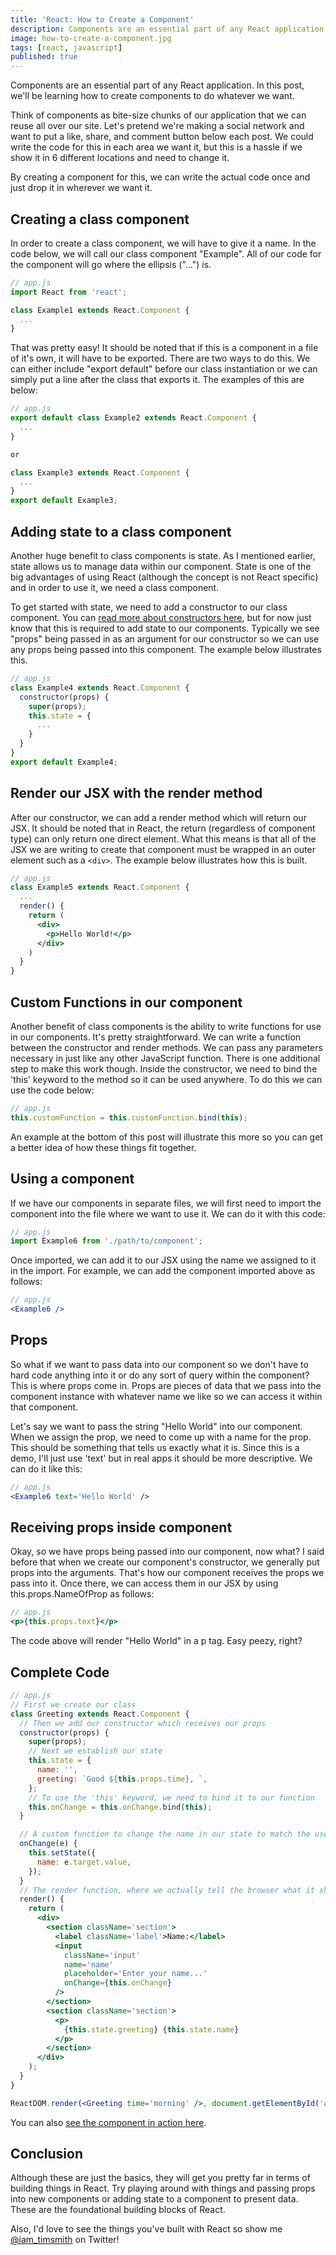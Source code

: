 ```yaml
---
title: 'React: How to Create a Component'
description: Components are an essential part of any React application. In this post, we'll be learning how to create components to do whatever we want.
image: how-to-create-a-component.jpg
tags: [react, javascript]
published: true
---
```


Components are an essential part of any React application. In this post, we'll be learning how to create components to do whatever we want.

Think of components as bite-size chunks of our application that we can reuse all over our site. Let's pretend we're making a social network and want to put a like, share, and comment button below each post. We could write the code for this in each area we want it, but this is a hassle if we show it in 6 different locations and need to change it.

By creating a component for this, we can write the actual code once and just drop it in wherever we want it.

## Creating a class component

In order to create a class component, we will have to give it a name. In the code below, we will call our class component "Example". All of our code for the component will go where the ellipsis ("...") is.

```jsx
// app.js
import React from 'react';

class Example1 extends React.Component {
  ...
}
```

That was pretty easy! It should be noted that if this is a component in a file of it's own, it will have to be exported. There are two ways to do this. We can either include "export default" before our class instantiation or we can simply put a line after the class that exports it. The examples of this are below:

```jsx
// app.js
export default class Example2 extends React.Component {
  ...
}

or

class Example3 extends React.Component {
  ...
}
export default Example3;
```

## Adding state to a class component

Another huge benefit to class components is state. As I mentioned earlier, state allows us to manage data within our component. State is one of the big advantages of using React (although the concept is not React specific) and in order to use it, we need a class component.

To get started with state, we need to add a constructor to our class component. You can [read more about constructors here](https://developer.mozilla.org/en-US/docs/Web/JavaScript/Reference/Classes/constructor), but for now just know that this is required to add state to our components. Typically we see "props" being passed in as an argument for our constructor so we can use any props being passed into this component. The example below illustrates this.

```jsx
// app.js
class Example4 extends React.Component {
  constructor(props) {
    super(props);
    this.state = {
      ...
    }
  }
}
export default Example4;
```

## Render our JSX with the render method

After our constructor, we can add a render method which will return our JSX. It should be noted that in React, the return (regardless of component type) can only return one direct element. What this means is that all of the JSX we are writing to create that component must be wrapped in an outer element such as a `<div>`. The example below illustrates how this is built.

```jsx
// app.js
class Example5 extends React.Component {
  ...
  render() {
    return (
      <div>
        <p>Hello World!</p>
      </div>
    )
  }
}
```

## Custom Functions in our component

Another benefit of class components is the ability to write functions for use in our components. It's pretty straightforward. We can write a function between the constructor and render methods. We can pass any parameters necessary in just like any other JavaScript function. There is one additional step to make this work though. Inside the constructor, we need to bind the 'this' keyword to the method so it can be used anywhere. To do this we can use the code below:

```jsx
// app.js
this.customFunction = this.customFunction.bind(this);
```

An example at the bottom of this post will illustrate this more so you can get a better idea of how these things fit together.

<EmailSignup title='Like this post? Join my mailing list!' />

## Using a component

If we have our components in separate files, we will first need to import the component into the file where we want to use it. We can do it with this code:

```jsx
// app.js
import Example6 from './path/to/component';
```

Once imported, we can add it to our JSX using the name we assigned to it in the import. For example, we can add the component imported above as follows:

```jsx
// app.js
<Example6 />
```

## Props

So what if we want to pass data into our component so we don't have to hard code anything into it or do any sort of query within the component? This is where props come in. Props are pieces of data that we pass into the component instance with whatever name we like so we can access it within that component.

Let's say we want to pass the string "Hello World" into our component. When we assign the prop, we need to come up with a name for the prop. This should be something that tells us exactly what it is. Since this is a demo, I'll just use 'text' but in real apps it should be more descriptive. We can do it like this:

```jsx
// app.js
<Example6 text='Hello World' />
```

## Receiving props inside component

Okay, so we have props being passed into our component, now what? I said before that when we create our component's constructor, we generally put props into the arguments. That's how our component receives the props we pass into it. Once there, we can access them in our JSX by using this.props.NameOfProp as follows:

```jsx
// app.js
<p>{this.props.text}</p>
```

The code above will render "Hello World" in a p tag. Easy peezy, right?

## Complete Code

```jsx
// app.js
// First we create our class
class Greeting extends React.Component {
  // Then we add our constructor which receives our props
  constructor(props) {
    super(props);
    // Next we establish our state
    this.state = {
      name: '',
      greeting: `Good ${this.props.time}, `,
    };
    // To use the 'this' keyword, we need to bind it to our function
    this.onChange = this.onChange.bind(this);
  }

  // A custom function to change the name in our state to match the user input
  onChange(e) {
    this.setState({
      name: e.target.value,
    });
  }
  // The render function, where we actually tell the browser what it should show
  render() {
    return (
      <div>
        <section className='section'>
          <label className='label'>Name:</label>
          <input
            className='input'
            name='name'
            placeholder='Enter your name...'
            onChange={this.onChange}
          />
        </section>
        <section className='section'>
          <p>
            {this.state.greeting} {this.state.name}
          </p>
        </section>
      </div>
    );
  }
}

ReactDOM.render(<Greeting time='morning' />, document.getElementById('app'));
```

You can also [see the component in action here](https://codepen.io/iamtimsmith/pen/xaRydm/?editors=0010).

## Conclusion

Although these are just the basics, they will get you pretty far in terms of building things in React. Try playing around with things and passing props into new components or adding state to a component to present data. These are the foundational building blocks of React.

Also, I'd love to see the things you've built with React so show me [@iam_timsmith](https://www.twitter.com/iam_timsmith) on Twitter!

